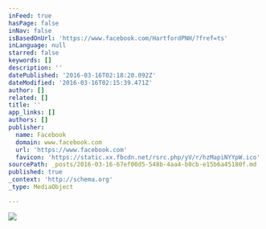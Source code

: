 ```yaml
---
inFeed: true
hasPage: false
inNav: false
isBasedOnUrl: 'https://www.facebook.com/HartfordPNH/?fref=ts'
inLanguage: null
starred: false
keywords: []
description: ''
datePublished: '2016-03-16T02:18:20.092Z'
dateModified: '2016-03-16T02:15:39.471Z'
author: []
related: []
title: ''
app_links: []
authors: []
publisher:
  name: Facebook
  domain: www.facebook.com
  url: 'https://www.facebook.com'
  favicon: 'https://static.xx.fbcdn.net/rsrc.php/yV/r/hzMapiNYYpW.ico'
sourcePath: _posts/2016-03-16-67ef00d5-548b-4aa4-b0cb-e15b6a45180f.md
published: true
_context: 'http://schema.org'
_type: MediaObject

---
```

![](https://the-grid-user-content.s3-us-west-2.amazonaws.com/9f712a1f-00ba-463b-9525-6d353bd7d765.jpg)